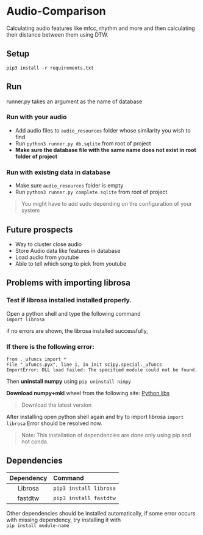 # Audio-Comparison
Calculating audio features like mfcc, rhythm and more and then calculating their distance between them using DTW.

## Setup
`pip3 install -r requirements.txt`

## Run
runner.py takes an argument as the name of database
### Run with your audio
- Add audio files to `audio_resources` folder whose similarity you wish to find
- Run `python3 runner.py db.sqlite` from root of project
- **Make sure the database file with the same name does not exist in root folder of project**

### Run with existing data in database
- Make sure `audio_resources` folder is empty
- Run `python3 runner.py complete.sqlite` from root of project

>You might have to add sudo depending on the configuration of your system

## Future prospects
- Way to cluster close audio
- Store Audio data like features in database
- Load audio from youtube
- Able to tell which song to pick from youtube

## Problems with importing librosa
### Test if librosa installed installed properly. 
Open a python shell and type the following command  
`import librosa` 

if no errors are shown, the librosa installed successfully,
### If there is the following error:

```
from ._ufuncs import * 
File "_ufuncs.pyx", line 1, in init scipy.special._ufuncs 
ImportError: DLL load failed: The specified module could not be found.
```

Then **uninstall numpy** using 
`pip uninstall nimpy`

**Download numpy+mkl** wheel from the following site: [Python libs](https://www.lfd.uci.edu/~gohlke/pythonlibs/)
>Download the latest version

After installing open python shell again and try to import librosa
`import librosa`
Error should be resolved now.

>Note: This installation of dependencies are done only using pip and not conda.

## Dependencies
| Dependency  | Command |
| :-----------: | :------- |
| Librosa | `pip3 install librosa`  |
| fastdtw | `pip3 install fastdtw` |

Other dependencies should be installed automatically, if some error occurs with missing dependency, try installing it with  
`pip install module-name`
